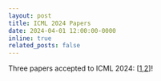 ```yaml
---
layout: post
title: ICML 2024 Papers
date: 2024-04-01 12:00:00-0000
inline: true
related_posts: false
---
```


Three papers accepted to ICML 2024: [<a href="https://timrudner.com/pacllm" target="_blank">1</a>,<a href="bayespos" target="_blank">2</a>]!